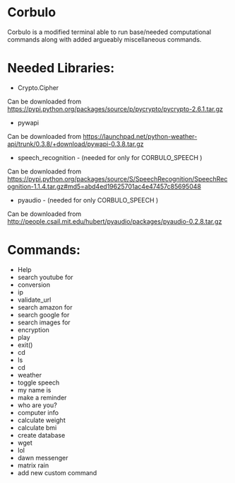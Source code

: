 # Corbulo
Corbulo is a modified terminal able to run base/needed computational commands along with added argueably miscellaneous commands.


# Needed Libraries: 
- Crypto.Cipher

Can be downloaded from https://pypi.python.org/packages/source/p/pycrypto/pycrypto-2.6.1.tar.gz
- pywapi
 
Can be downloaded from https://launchpad.net/python-weather-api/trunk/0.3.8/+download/pywapi-0.3.8.tar.gz
- speech_recognition - (needed for only for CORBULO_SPEECH )

Can be downloaded from https://pypi.python.org/packages/source/S/SpeechRecognition/SpeechRecognition-1.1.4.tar.gz#md5=abd4ed19625701ac4e47457c85695048
- pyaudio - (needed for only CORBULO_SPEECH )

Can be downloaded from http://people.csail.mit.edu/hubert/pyaudio/packages/pyaudio-0.2.8.tar.gz

# Commands:
- Help
- search youtube for <query>
- conversion
- ip
- validate_url
- search amazon for <query>
- search google for <query>
- search images for <query>
- encryption
- play <song name>
- exit()
- cd <directoryname>
- ls
- cd
- weather
- toggle speech
- my name is <your name>
- make a reminder
- who are you?
- computer info
- calculate weight
- calculate bmi
- create database
- wget <URL>
- lol
- dawn messenger
- matrix rain
- add new custom command
